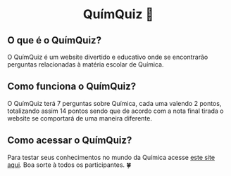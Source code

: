 <h1 align="center">QuímQuiz &#x1F9EA</h1>

## O que é o QuímQuiz?
O QuímQuiz é um website divertido e educativo onde se encontrarão perguntas relacionadas à matéria escolar de Química.

## Como funciona o QuímQuiz?
O QuímQuiz terá 7 perguntas sobre Química, cada uma valendo 2 pontos, totalizando assim 14 pontos sendo que de acordo com a nota final tirada o website se comportará de uma maneira diferente.

## Como acessar o QuímQuiz?
Para testar seus conhecimentos no mundo da Química acesse [este site aqui](https://github.com/vitorjungles/quimquiz/tree/master/pages). Boa sorte à todos os participantes. :four_leaf_clover: